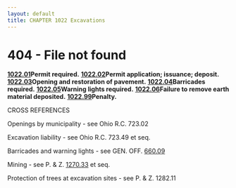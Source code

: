 ```yaml
---
layout: default 
title: CHAPTER 1022 Excavations 
---
```


<H1>404 - File not found</H1>

[**1022.01**](40d9f356.html)**Permit required.**
[**1022.02**](40dc814b.html)**Permit application; issuance; deposit.**
[**1022.03**](40dfb9b0.html)**Opening and restoration of pavement.**
[**1022.04**](40e59c8e.html)**Barricades required.**
[**1022.05**](40e82b56.html)**Warning lights required.**
[**1022.06**](40ebaa4e.html)**Failure to remove earth material
deposited.** [**1022.99**](40eee358.html)**Penalty.**

CROSS REFERENCES

Openings by municipality - see Ohio R.C. 723.02

Excavation liability - see Ohio R.C. 723.49 et seq.

Barricades and warning lights - see GEN. OFF. [660.09](35bf8fd0.html)

Mining - see P. & Z. [1270.33](51556e4b.html) et seq.

Protection of trees at excavation sites - see P. & Z. 1282.11

